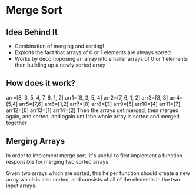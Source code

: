 # Merge Sort
## Idea Behind It
- Combination of merging and sorting!
- Exploits the fact that arrays of 0 or 1 elements are always sorted.
- Works by decomoposing an array into smaller arrays of 0 or 1 elements then building up a newly sorted array

## How does it work?
arr=[8, 3, 5, 4, 7, 6, 1, 2]
arr1=[8, 3, 5, 4] arr2=[7, 6, 1, 2]
arr3=[8, 3] arr4=[5,4] arr5=[7,6] arr6=[1,2]
arr7=[8] arr8=[3] arr9=[5] arr10=[4] arr11=[7] arr12=[6] arr13=[1] arr14=[2]
 Then the arrays get merged, then merged again, and sorted, and again until the whole array is sorted and merged together

 ## Merging Arrays
 <p>In order to implement merge sort, it's useful to first implement a function responsible for merging two sorted arrays</p>
 <p>Given two arrays which are sorted, this helper function should create a new array which is also sorted, and consists of all of the elements in the two input arrays.</p>